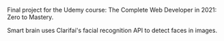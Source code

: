Final project for the Udemy course: The Complete Web Developer in 2021: Zero to Mastery.

Smart brain uses Clarifai's facial recognition API to detect faces in images.
